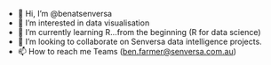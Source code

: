 - 👋 Hi, I’m @benatsenversa
- 👀 I’m interested in data visualisation
- 🌱 I’m currently learning R...from the beginning (R for data science)
- 💞️ I’m looking to collaborate on Senversa data intelligence projects.
- 📫 How to reach me Teams (ben.farmer@senversa.com.au)

<!---
benatsenversa/benatsenversa is a ✨ special ✨ repository because its `README.md` (this file) appears on your GitHub profile.
You can click the Preview link to take a look at your changes.
--->
